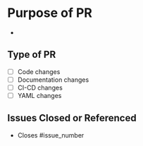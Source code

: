 # Purpose of PR

-

## Type of PR

- [ ] Code changes
- [ ] Documentation changes
- [ ] CI-CD changes
- [ ] YAML changes

## Issues Closed or Referenced

- Closes #issue_number
